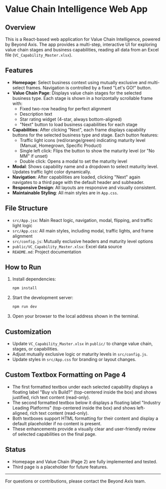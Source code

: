 # Value Chain Intelligence Web App

## Overview
This is a React-based web application for Value Chain Intelligence, powered by Beyond Axis. The app provides a multi-step, interactive UI for exploring value chain stages and business capabilities, reading all data from an Excel file (`VC_Capability_Master.xlsx`).

## Features
- **Homepage**: Select business context using mutually exclusive and multi-select frames. Navigation is controlled by a fixed "Let's GO!" button.
- **Value Chain Page**: Displays value chain stages for the selected business type. Each stage is shown in a horizontally scrollable frame with:
  - Fixed two-row heading for perfect alignment
  - Description text
  - Star rating widget (4-star, always bottom-aligned)
  - "Next" button to load business capabilities for each stage
- **Capabilities**: After clicking "Next", each frame displays capability buttons for the selected business type and stage. Each button features:
  - Traffic light icons (red/orange/green) indicating maturity level (Manual, Homegrown, Specific Product)
  - Single left click: Flips the button to show the maturity level (or "No MM" if unset)
  - Double click: Opens a modal to set the maturity level
- **Modal**: Shows capability name and a dropdown to select maturity level. Updates traffic light color dynamically.
- **Navigation**: After capabilities are loaded, clicking "Next" again navigates to a third page with the default header and subheader.
- **Responsive Design**: All layouts are responsive and visually consistent.
- **Maintainable Styling**: All main styles are in `App.css`.

## File Structure
- `src/App.jsx`: Main React logic, navigation, modal, flipping, and traffic light logic
- `src/App.css`: All main styles, including modal, traffic lights, and frame alignment
- `src/config.js`: Mutually exclusive headers and maturity level options
- `public/VC_Capability_Master.xlsx`: Excel data source
- `README.md`: Project documentation

## How to Run
1. Install dependencies:
   ```bash
   npm install
   ```
2. Start the development server:
   ```bash
   npm run dev
   ```
3. Open your browser to the local address shown in the terminal.

## Customization
- Update `VC_Capability_Master.xlsx` in `public/` to change value chain, stages, or capabilities.
- Adjust mutually exclusive logic or maturity levels in `src/config.js`.
- Update styles in `src/App.css` for branding or layout changes.

## Custom Textbox Formatting on Page 4

- The first formatted textbox under each selected capability displays a floating label "Buy v/s Build?" (top-centered inside the box) and shows justified, rich text content (read-only).
- The second formatted textbox below it displays a floating label "Industry Leading Platforms" (top-centered inside the box) and shows left-aligned, rich text content (read-only).
- Both textboxes support HTML formatting for their content and display a default placeholder if no content is present.
- These enhancements provide a visually clear and user-friendly review of selected capabilities on the final page.

## Status
- Homepage and Value Chain (Page 2) are fully implemented and tested.
- Third page is a placeholder for future features.

---
For questions or contributions, please contact the Beyond Axis team.

